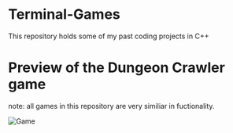 # Terminal-Games
This repository holds some of my past coding projects in C++

# Preview of the Dungeon Crawler game 
note: all games in this repository are very similiar in fuctionality.

![Game](https://user-images.githubusercontent.com/51139158/74704553-a234d500-51c5-11ea-8da5-0e01b5d93408.gif)
